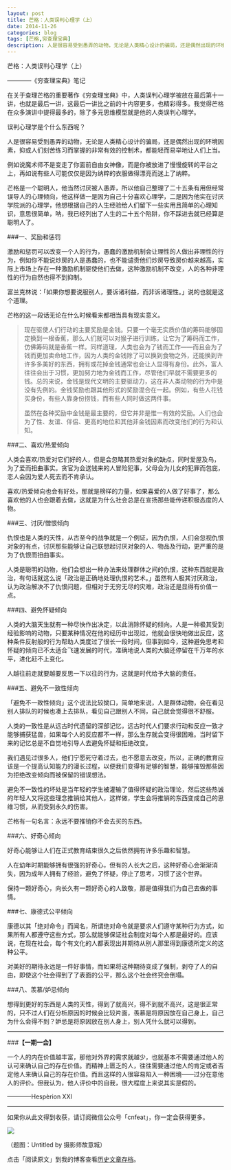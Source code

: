 ```yaml
---
layout: post
title: 芒格：人类误判心理学（上）
date: 2014-11-26
categories: blog
tags: [芒格,穷查理宝典]
description: 人是很容易受到愚弄的动物，无论是人类精心设计的骗局，还是偶然出现的环境因素，抑或人们刻苦练习而掌握的非常有效的控制术，都能轻而易举地让人们上当。
---
```


芒格：人类误判心理学（上）

————《穷查理宝典》笔记

在关于查理芒格的重要著作《穷查理宝典》中，人类误判心理学被放在最后第十一讲，也就是最后一讲，这最后一讲比之前的十内容更多，也精彩得多。我觉得芒格在众多演讲中提得最多的，除了多元思维模型就是他的人类误判心理学。

误判心理学是个什么东西呢？

人是很容易受到愚弄的动物，无论是人类精心设计的骗局，还是偶然出现的环境因素，抑或人们刻苦练习而掌握的非常有效的控制术，都能轻而易举地让人们上当。

例如说魔术师不是变走了你面前自由女神像，而是你被放进了慢慢旋转的平台之上，再如说有些人可能仅仅是因为纳粹的衣服做得漂亮而迷上了纳粹。

芒格是一个聪明人，他当然讨厌被人愚弄，所以他自己整理了二十五条有用但经常误导人的心理倾向，他这样做一是因为自己十分喜欢心理学，二是因为他实在讨厌学院派的心理学，他想根据自己的人生经验给人们留下一些实用且简单的心理知识，意思很简单，呐，我已经列出了人生的二十五个陷阱，你不踩进去就已经算是聪明人了。

###一、奖励和惩罚

激励和惩罚可以改变一个人的行为，愚蠢的激励机制会让理性的人做出非理性的行为，例如你不能说炒房的人是愚蠢的，也不能谴责他们炒房导致房价越来越高，实际上市场上存在一种激励机制驱使他们去做，这种激励机制不改变，人的各种非理性的行为自然也得不到抑制。

富兰克林说：「如果你想要说服别人，要诉诸利益，而非诉诸理性。」说的也就是这个道理。

芒格的这一段话无论在什么时候看来都相当具有现实意义。

>现在驱使人们行动的主要奖励是金钱。只要一个毫无实质价值的筹码能够固定换到一根香蕉，那么人们就可以对猴子进行训练，让它为了筹码而工作，仿佛筹码就是香蕉一样。同样道理，人类也会为了钱而工作——而且会为了钱而更加卖命地工作，因为人类的金钱除了可以换到食物之外，还能换到许许多多美好的东西，拥有或花掉金钱通常也会让人显得有身份。此外，富人往往会出于习惯，更加努力地为金钱而工作，尽管他们早就不需要更多的
钱。总的来说，金钱是现代文明的主要驱动力，这在非人类动物的行为中是没有先例的。金钱奖励也跟其他形式的奖励混合在一起。例如，有些人花钱买身份，有些人靠身份捞钱，而有些人同时做这两件事。
>
>虽然在各种奖励中金钱是最主要的，但它并非是惟一有效的奖励。人们也会为了性、友谊、伴侣、更高的地位和其他非金钱因素而改变他们的行为和认知。

###二、喜欢/热爱倾向

人类会喜欢/热爱对它们好的人，但是会忽略其热爱对象的缺点，同时爱屋及乌，为了爱而扭曲事实。贪官为会送钱来的人冒险犯事，父母会为儿女的犯罪而包庇，恋人会因为爱人死去而不肯承认。

喜欢/热爱倾向也会有好处，那就是榜样的力量，如果喜爱的人做了好事了，那么喜欢他的人也会跟着去做，这就是为什么社会总是在宣扬那些能传递积极态度的人物。

###三、讨厌/憎恨倾向

仇恨也是人类的天性，从古至今的战争就是一个例证，因为仇恨，人们会忽视仇恨对象的有点，讨厌那些能够让自己联想起讨厌对象的人、物品及行动，更严重的是为了仇恨而扭曲事实。

人类是聪明的动物，他们会想出一种办法来处理群体之间的仇恨，这种东西就是政治，有句话就这么说「政治是正确地处理仇恨的艺术。」虽然有人极其讨厌政治，认为政治解决不了仇恨问题，但相对于无穷无尽的灾难，政治还是显得有价值一点。

###四、避免怀疑倾向

人类的大脑天生就有一种尽快作出决定，以此消除怀疑的倾向。人是一种极其受到经验影响的动物，只要某种情况在他的经历中出现过，他就会很快地做出反应，这种条件反射般的行为帮助人类度过了很长一段时间，但事到如今，这种避免思考和怀疑的倾向已不太适合飞速发展的时代，准确地说人类的大脑还停留在千万年的水平，进化赶不上变化。

人越往前走就要越要反思一下以往的行为，这就是时代给予大脑的责任。

###五、避免不一致性倾向

「避免不一致性倾向」这个说法比较拗口，简单地来说，人是群体动物，会在看见别人排队的时候也凑上去排队，看见自己跟别人不同，自己就会觉得很不舒服。

人类的一致性是从远古时代遗留的深部记忆，远古时代人们要求行动和反应一致才能够捕获猛兽，如果每个人的反应都不一样，那么生存就会变得很困难。当时留下来的记忆总是不自觉地引导人去避免怀疑和拒绝改变。

我们遇见过很多人，他们宁愿死守着过去，也不愿意去改变，所以，正确的教育应该是一个提高认知能力的漫长过程，以便我们变得有足够的智慧，能够摧毁那些因为拒绝改变倾向而被保留的错误想法。

避免不一致性的坏处是当年轻的学生被灌输了值得怀疑的政治理论，然后这些热诚的年轻人又将这些理念推销给其他人，这样做，学生会将推销的东西变成自己的思维习惯，从而受到永久的伤害。

芒格有一句名言：永远不要推销你不会去买的东西。

###六、好奇心倾向

好奇心能够让人们在正式教育结束很久之后依然拥有许多乐趣和智慧。

人在幼年时期能够拥有很强的好奇心，但有的人长大之后，这种好奇心会渐渐消失，因为成年人拥有了经验，避免了怀疑，停止了思考，习惯了这个世界。

保持一颗好奇心，向长久有一颗好奇心的人致敬，那是值得我们为自己去做的事情。

###七、康德式公平倾向

康德以其「绝对命令」而闻名，所谓绝对命令就是要求人们遵守某种行为方式，如果所有人都遵守这些方式，那么就能够保证社会制度对每个人都是最好的。应该说，在现在社会，每个有文化的人都表现出并期待从别人那里得到康德所定义的这种公平。

对美好的期待永远是一件好事情，而如果将这种期待变成了强制，剥夺了人的自由，即使这个社会得到了了表面的公平，那么这个社会终究会倒塌。

###八、羡慕/妒忌倾向

想得到更好的东西是人类的天性，得到了就高兴，得不到就不高兴，这是很正常的，只不过人们在分析原因的时候会比较片面，羡慕是将原因放在自己身上，自己为什么会得不到？妒忌是将原因放在别人身上，别人凭什么就可以得到。


---

###**【一期一会】**


一个人的内在价值越丰富，那他对外界的需求就越少，也就基本不需要通过他人的认可来确认自己的存在价值。而精神上匮乏的人，往往需要通过他人的肯定或者否定他人来确认自己的存在价值。而且这样的人很容易陷入一种困境――过分在意他人的评价。但我认为，他人评价中的自我，很大程度上来说其实是假的。

————Hespèrion XXI

----

如果你从此文得到收获，请订阅微信公众号「cnfeat」，你一定会获得更多。

![](http://cnfeat.qiniudn.com/signitrue-2014-11-15.jpg)

（题图：Untitled by 摄影师故意城）

点击「阅读原文」到我的博客查看[历史文章存档](http://xiaoyan.work)。
